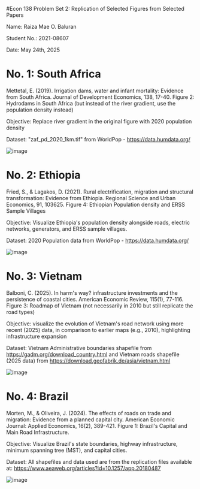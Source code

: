 #Econ 138 Problem Set 2: Replication of Selected Figures from Selected Papers

Name: Raiza Mae O. Baluran

Student No.: 2021-08607

Date: May 24th, 2025

# No. 1: South Africa

Mettetal, E. (2019). Irrigation dams, water and infant mortality: Evidence from South Africa. Journal of Development Economics, 138, 17-40. Figure 2: Hydrodams in South Africa (but instead of the river gradient, use the population density instead)

Objective: Replace river gradient in the original figure with 2020 population density

Dataset: "zaf_pd_2020_1km.tif" from WorldPop - https://data.humdata.org/

![image](https://github.com/user-attachments/assets/9d073022-6544-4809-b80d-0017d6478fbe)


# No. 2: Ethiopia

Fried, S., & Lagakos, D. (2021). Rural electrification, migration and structural transformation: Evidence from Ethiopia. Regional Science and Urban Economics, 91, 103625. Figure 4: Ethiopian Population density and ERSS Sample Villages

Objective: Visualize Ethiopia's population density alongside roads, electric networks, generators, and ERSS sample villages.

Dataset: 2020 Population data from WorldPop - https://data.humdata.org/

![image](https://github.com/user-attachments/assets/8e0410a1-ffd7-4313-9733-06b21f9f1835)


# No. 3: Vietnam

Balboni, C. (2025). In harm's way? infrastructure investments and the persistence of coastal cities. American Economic Review, 115(1), 77-116. Figure 3: Roadmap of Vietnam (not necessarily in 2010 but still replicate the road types)

Objective: visualize the evolution of Vietnam's road network using more recent (2025) data, in comparison to earlier maps (e.g., 2010), highlighting infrastructure expansion

Dataset: Vietnam Administrative boundaries shapefile from https://gadm.org/download_country.html and Vietnam roads shapefile (2025 data) from https://download.geofabrik.de/asia/vietnam.html

![image](https://github.com/user-attachments/assets/8d3bc374-4346-4601-9df2-8ba7ae88bf9d)

# No. 4: Brazil

Morten, M., & Oliveira, J. (2024). The effects of roads on trade and migration: Evidence from a planned capital city. American Economic Journal: Applied Economics, 16(2), 389-421. Figure 1: Brazil's Capital and Main Road Infrastructure.

Objective: Visualize Brazil's state boundaries, highway infrastructure, minimum spanning tree (MST), and capital cities. 

Dataset: All shapefiles and data used are from the replication files available at: https://www.aeaweb.org/articles?id=10.1257/app.20180487

![image](https://github.com/user-attachments/assets/a9d9aa74-1831-4da9-a8a8-316ef2c184df)
